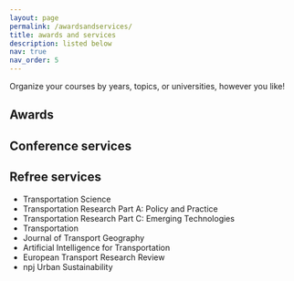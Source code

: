 ```yaml
---
layout: page
permalink: /awardsandservices/
title: awards and services
description: listed below
nav: true
nav_order: 5
---
```


Organize your courses by years, topics, or universities, however you like!

## Awards


## Conference services


## Refree services
- Transportation Science
- Transportation Research Part A: Policy and Practice
- Transportation Research Part C: Emerging Technologies
- Transportation
- Journal of Transport Geography
- Artificial Intelligence for Transportation
- European Transport Research Review
- npj Urban Sustainability


